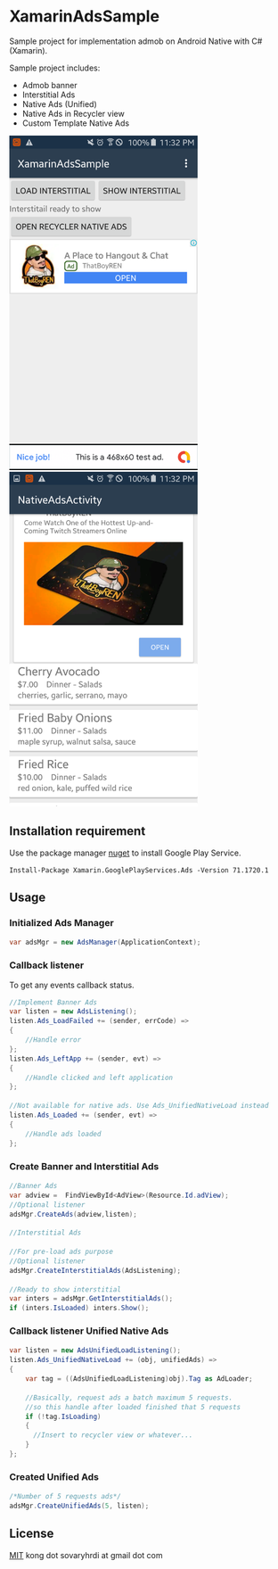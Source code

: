 # XamarinAdsSample

Sample project for implementation admob on Android Native with C#(Xamarin).

Sample project includes:
- Admob banner
- Interstitial Ads
- Native Ads (Unified)
- Native Ads in Recycler view
- Custom Template Native Ads
<img src="https://github.com/Sovary/XamarinAdsSample/raw/master/banner.png" height="600">
<img src="https://github.com/Sovary/XamarinAdsSample/raw/master/recycler.png" height="600">


## Installation requirement

Use the package manager [nuget](https://www.nuget.org/) to install Google Play Service.

```
Install-Package Xamarin.GooglePlayServices.Ads -Version 71.1720.1
```

## Usage 

### Initialized Ads Manager

```C#
var adsMgr = new AdsManager(ApplicationContext);

```

### Callback listener
To get any events callback status.

```C#
//Implement Banner Ads
var listen = new AdsListening();
listen.Ads_LoadFailed += (sender, errCode) =>
{
    //Handle error
};
listen.Ads_LeftApp += (sender, evt) =>
{
    //Handle clicked and left application
};

//Not available for native ads. Use Ads_UnifiedNativeLoad instead
listen.Ads_Loaded += (sender, evt) =>
{
    //Handle ads loaded
};
```
### Create Banner and Interstitial Ads

```C#
//Banner Ads
var adview =  FindViewById<AdView>(Resource.Id.adView);
//Optional listener
adsMgr.CreateAds(adview,listen);

//Interstitial Ads

//For pre-load ads purpose
//Optional listener
adsMgr.CreateInterstitialAds(AdsListening);

//Ready to show interstitial
var inters = adsMgr.GetInterstitialAds();
if (inters.IsLoaded) inters.Show();
```

### Callback listener Unified Native Ads

```C#
var listen = new AdsUnifiedLoadListening();
listen.Ads_UnifiedNativeLoad += (obj, unifiedAds) =>
{
    var tag = ((AdsUnifiedLoadListening)obj).Tag as AdLoader;

    //Basically, request ads a batch maximum 5 requests.
    //so this handle after loaded finished that 5 requests
    if (!tag.IsLoading)
    {
      //Insert to recycler view or whatever...
    }
};
```

### Created Unified Ads

```C#
/*Number of 5 requests ads*/
adsMgr.CreateUnifiedAds(5, listen);
```



## License
[MIT](https://choosealicense.com/licenses/mit/) kong dot sovaryhrdi at gmail dot com
